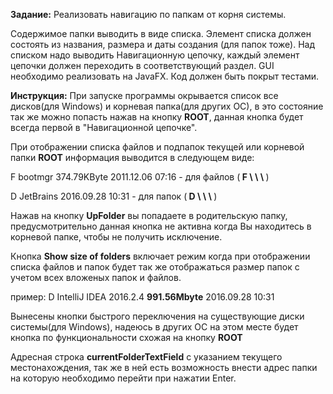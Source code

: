 <b>Задание:</b>
Реализовать навигацию по папкам от корня системы.
<p>
Содержимое папки выводить в виде списка.
Элемент списка должен состоять из названия, размера и даты создания (для папок тоже).
Над списком надо выводить Навигационную цепочку, каждый элемент цепочки должен переходить в соответствующий раздел. 
GUI необходимо реализовать на JavaFX.
Код должен быть покрыт тестами.

<b>Инструкция:</b>
При запуске программы окрывается список все дисков(для Windows) и корневая папка(для других ОС), в это состояние так же
можно попасть нажав на кнопку <b>ROOT</b>, данная кнопка будет всегда первой в "Навигационной цепочке".
<p>
При отображении списка файлов и подпапок текущей или корневой папки <b>ROOT</b> информация выводится в следующем виде:
<p>F bootmgr 374.79KByte 2011.12.06 07:16 - для файлов (<b> F \<fileName\> \<size\> \<date creation\> </b>)
<p>D JetBrains 2016.09.28 10:31 - для папок (<b> D \<folderName\> \<size (optional)\> \<date creation\> </b>)

Нажав на кнопку <b>UpFolder</b> вы попадаете в родительскую папку, предусмотрительно данная кнопка не активна когда Вы находитесь в корневой папке, чтобы не получить исключение.
<p>
Кнопка <b>Show size of folders</b> включает режим когда при отображении списка файлов и папок будет так же отображаться размер папок с учетом всех вложеных папок и файлов.
<p> пример: D IntelliJ IDEA 2016.2.4 <b>991.56Mbyte</b> 2016.09.28 10:31

<p> Вынесены кнопки быстрого переключения на существующие диски системы(для Windows), надеюсь в других ОС на этом месте будет кнопка по функциональности схожая на кнопку <b>ROOT</b>

<p> Адресная строка <b>currentFolderTextField</b> с указанием текущего местонахождения, так же в ней есть возможность внести адрес папки на которую необходимо перейти при нажатии Enter.
